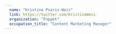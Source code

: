 ```yaml
---
  name: "Kristina Psaris-Weis"
  link: https://twitter.com/KristinaWeis
  organization: "Puppet"
  occupation_title: "Content Marketing Manager"
---
```

